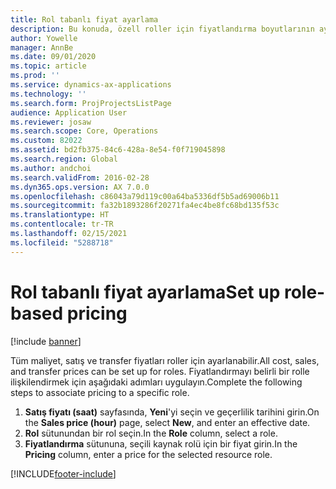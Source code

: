 ```yaml
---
title: Rol tabanlı fiyat ayarlama
description: Bu konuda, özell roller için fiyatlandırma boyutlarının ayarlanması hakkında bilgi verilmektedir.
author: Yowelle
manager: AnnBe
ms.date: 09/01/2020
ms.topic: article
ms.prod: ''
ms.service: dynamics-ax-applications
ms.technology: ''
ms.search.form: ProjProjectsListPage
audience: Application User
ms.reviewer: josaw
ms.search.scope: Core, Operations
ms.custom: 82022
ms.assetid: bd2fb375-84c6-428a-8e54-f0f719045898
ms.search.region: Global
ms.author: andchoi
ms.search.validFrom: 2016-02-28
ms.dyn365.ops.version: AX 7.0.0
ms.openlocfilehash: c86043a79d119c00a64ba5336df5b5ad69006b11
ms.sourcegitcommit: fa32b1893286f20271fa4ec4be8fc68bd135f53c
ms.translationtype: HT
ms.contentlocale: tr-TR
ms.lasthandoff: 02/15/2021
ms.locfileid: "5288718"
---
```

# <a name="set-up-role-based-pricing"></a><span data-ttu-id="0d7f0-103">Rol tabanlı fiyat ayarlama</span><span class="sxs-lookup"><span data-stu-id="0d7f0-103">Set up role-based pricing</span></span>

[!include [banner](../includes/banner.md)]

<span data-ttu-id="0d7f0-104">Tüm maliyet, satış ve transfer fiyatları roller için ayarlanabilir.</span><span class="sxs-lookup"><span data-stu-id="0d7f0-104">All cost, sales, and transfer prices can be set up for roles.</span></span> <span data-ttu-id="0d7f0-105">Fiyatlandırmayı belirli bir rolle ilişkilendirmek için aşağıdaki adımları uygulayın.</span><span class="sxs-lookup"><span data-stu-id="0d7f0-105">Complete the following steps to associate pricing to a specific role.</span></span>

1. <span data-ttu-id="0d7f0-106">**Satış fiyatı (saat)** sayfasında, **Yeni**'yi seçin ve geçerlilik tarihini girin.</span><span class="sxs-lookup"><span data-stu-id="0d7f0-106">On the **Sales price (hour)** page, select **New**, and enter an effective date.</span></span>
2. <span data-ttu-id="0d7f0-107">**Rol** sütunundan bir rol seçin.</span><span class="sxs-lookup"><span data-stu-id="0d7f0-107">In the **Role** column, select a role.</span></span>
3. <span data-ttu-id="0d7f0-108">**Fiyatlandırma** sütununa, seçili kaynak rolü için bir fiyat girin.</span><span class="sxs-lookup"><span data-stu-id="0d7f0-108">In the **Pricing** column, enter a price for the selected resource role.</span></span>


[!INCLUDE[footer-include](../includes/footer-banner.md)]